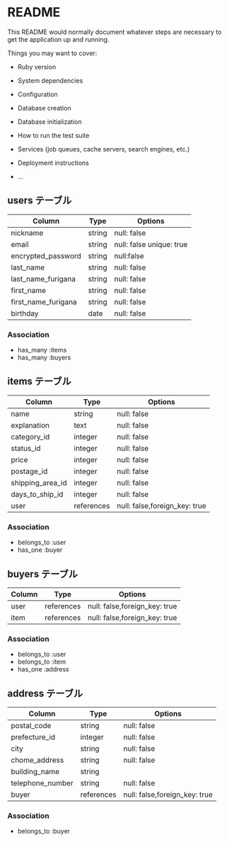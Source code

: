 # README

This README would normally document whatever steps are necessary to get the
application up and running.

Things you may want to cover:

* Ruby version

* System dependencies

* Configuration

* Database creation

* Database initialization

* How to run the test suite

* Services (job queues, cache servers, search engines, etc.)

* Deployment instructions

* ...

## users テーブル

| Column     | Type   | Options            |
| ---------- | ------ | ------------------ |
| nickname   | string | null: false        |
| email      | string |null: false unique: true |
| encrypted_password  | string | null:false|
| last_name  | string | null: false        |
| last_name_furigana  | string | null: false |
| first_name | string | null: false        |
| first_name_furigana | string | null: false |
| birthday   | date   | null: false        |

### Association

- has_many :items
- has_many :buyers

## items テーブル

| Column        | Type     | Options     |
| ------------- | -------- | ----------- |
| name     | string   | null: false |
| explanation | text  | null: false |
| category_id | integer  | null: false |
| status_id   | integer  | null: false |
| price    | integer  | null: false |
| postage_id  | integer  | null: false |
| shipping_area_id|integer | null: false |
| days_to_ship_id |integer | null: false |
|user|references|null: false,foreign_key: true|

### Association

- belongs_to :user
- has_one :buyer

## buyers テーブル

| Column        | Type       | Options   |
| ------------- | ---------- | --------- |
|user|references|null: false,foreign_key: true|
|item|references|null: false,foreign_key: true|

### Association

- belongs_to :user
- belongs_to :item
- has_one :address

## address テーブル

| Column          | Type    | Options            |
| --------------- | ------- | ------------------ |
| postal_code     | string  | null: false        |
| prefecture_id   | integer | null: false        |
| city            | string  | null: false        |
| chome_address   | string  | null: false        |
| building_name   | string  |                    |
| telephone_number| string  | null: false        |
| buyer |references|null: false,foreign_key: true|
### Association

- belongs_to :buyer
